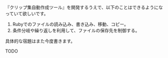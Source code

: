 『クリップ集自動作成ツール』を開発するうえで、以下のことはできるようになっていて欲しいです。

1. Rubyでのファイルの読み込み、書き込み、移動、コピー。
2. 条件分岐や繰り返しを利用して、ファイルの保存先を制御する。

具体的な宿題はまた今度書きます。

TODO
